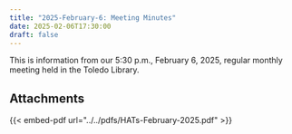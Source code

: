 ```yaml
---
title: "2025-February-6: Meeting Minutes"
date: 2025-02-06T17:30:00
draft: false
---
```

This is information from our 5:30 p.m., February 6, 2025, regular monthly meeting held in the Toledo Library. 
 
## Attachments

{{< embed-pdf url="../../pdfs/HATs-February-2025.pdf" >}}